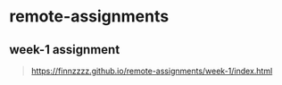 # remote-assignments
## week-1 assignment
> https://finnzzzz.github.io/remote-assignments/week-1/index.html
